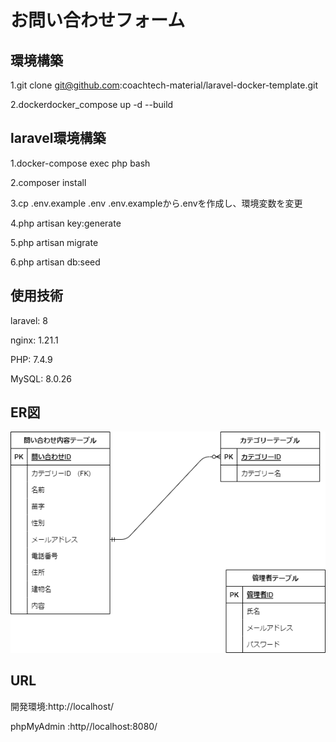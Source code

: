 # お問い合わせフォーム

## 環境構築
1.git clone git@github.com:coachtech-material/laravel-docker-template.git

2.dockerdocker_compose up -d --build

## laravel環境構築
1.docker-compose exec php bash

2.composer install 

3.cp .env.example .env  .env.exampleから.envを作成し、環境変数を変更

4.php artisan key:generate 

5.php artisan migrate

6.php artisan db:seed

## 使用技術
laravel: 8

nginx: 1.21.1

PHP: 7.4.9

MySQL: 8.0.26

## ER図
![ER図](test.drawio.png)

## URL
開発環境:http://localhost/

phpMyAdmin :http//localhost:8080/
